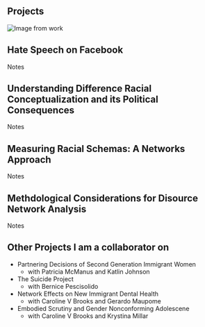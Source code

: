 Projects
---

![Image from work](https://hartmannbs.github.io/sociology/img/ideological_alignment.jpeg)

## Hate Speech on Facebook ##
Notes

## Understanding Difference Racial Conceptualization and its Political Consequences ##
Notes 

## Measuring Racial Schemas: A Networks Approach ##
Notes

## Methdological Considerations for Disource Network Analysis ##
Notes 

## Other Projects I am a collaborator on ##
* Partnering Decisions of Second Generation Immigrant Women 
  * with Patricia McManus and Katlin Johnson 
* The Suicide Project 
  * with Bernice Pescisolido 
* Network Effects on New Immigrant Dental Health 
  * with Caroline V Brooks and Gerardo Maupome 
* Embodied Scrutiny and Gender Nonconforming Adolescene
  * with Caroline V Brooks and Krystina Millar 


